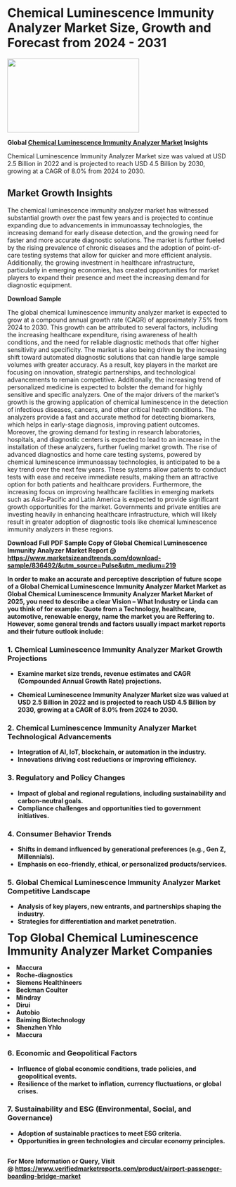 <H1>Chemical Luminescence Immunity Analyzer Market Size, Growth and Forecast from 2024 - 2031</H1><img class="aligncenter size-medium wp-image-584254" src="https://thirdeyenews.in/wp-content/uploads/2024/09/Global-Market-Research-300x168.jpeg" alt="" width="300" height="168" /><p><strong>Global&nbsp;<a href="https://www.marketsizeandtrends.com/download-sample/836492/&amp;utm_source=Pulse&amp;utm_medium=219">Chemical Luminescence Immunity Analyzer Market</a> Insights</strong></p><p>Chemical Luminescence Immunity Analyzer Market size was valued at USD 2.5 Billion in 2022 and is projected to reach USD 4.5 Billion by 2030, growing at a CAGR of 8.0% from 2024 to 2030.</p><p><h2>Market Growth Insights</h2> <p>The chemical luminescence immunity analyzer market has witnessed substantial growth over the past few years and is projected to continue expanding due to advancements in immunoassay technologies, the increasing demand for early disease detection, and the growing need for faster and more accurate diagnostic solutions. The market is further fueled by the rising prevalence of chronic diseases and the adoption of point-of-care testing systems that allow for quicker and more efficient analysis. Additionally, the growing investment in healthcare infrastructure, particularly in emerging economies, has created opportunities for market players to expand their presence and meet the increasing demand for diagnostic equipment.</p> <p><strong>Download Sample</strong></p> <p>The global chemical luminescence immunity analyzer market is expected to grow at a compound annual growth rate (CAGR) of approximately 7.5% from 2024 to 2030. This growth can be attributed to several factors, including the increasing healthcare expenditure, rising awareness of health conditions, and the need for reliable diagnostic methods that offer higher sensitivity and specificity. The market is also being driven by the increasing shift toward automated diagnostic solutions that can handle large sample volumes with greater accuracy. As a result, key players in the market are focusing on innovation, strategic partnerships, and technological advancements to remain competitive. Additionally, the increasing trend of personalized medicine is expected to bolster the demand for highly sensitive and specific analyzers. One of the major drivers of the market's growth is the growing application of chemical luminescence in the detection of infectious diseases, cancers, and other critical health conditions. The analyzers provide a fast and accurate method for detecting biomarkers, which helps in early-stage diagnosis, improving patient outcomes. Moreover, the growing demand for testing in research laboratories, hospitals, and diagnostic centers is expected to lead to an increase in the installation of these analyzers, further fueling market growth. The rise of advanced diagnostics and home care testing systems, powered by chemical luminescence immunoassay technologies, is anticipated to be a key trend over the next few years. These systems allow patients to conduct tests with ease and receive immediate results, making them an attractive option for both patients and healthcare providers. Furthermore, the increasing focus on improving healthcare facilities in emerging markets such as Asia-Pacific and Latin America is expected to provide significant growth opportunities for the market. Governments and private entities are investing heavily in enhancing healthcare infrastructure, which will likely result in greater adoption of diagnostic tools like chemical luminescence immunity analyzers in these regions. <p><strong></p><p><span class=""><strong>Download Full PDF Sample Copy of Global Chemical Luminescence Immunity Analyzer Market Report</strong> @ <a href="https://www.marketsizeandtrends.com/download-sample/836492/&amp;utm_source=Pulse&amp;utm_medium=219" target="_blank">https://www.marketsizeandtrends.com/download-sample/836492/&amp;utm_source=Pulse&amp;utm_medium=219</a></span></p><p>In order to make an accurate and perceptive description of future scope of a Global&nbsp;Chemical Luminescence Immunity Analyzer Market Market as Global&nbsp;Chemical Luminescence Immunity Analyzer Market Market of 2025, you need to describe a clear Vision &ndash; What Industry or Linda can you think of for example: Quote from a Technology, healthcare, automotive, renewable energy, name the market you are Reffering to. However, some general trends and factors usually impact market reports and their future outlook include:</p><h3>1.&nbsp;<strong>Chemical Luminescence Immunity Analyzer Market Growth Projections</strong></h3><ul><li>Examine market size trends, revenue estimates and CAGR (Compounded Annual Growth Rate) projections.</li><li><p>Chemical Luminescence Immunity Analyzer Market size was valued at USD 2.5 Billion in 2022 and is projected to reach USD 4.5 Billion by 2030, growing at a CAGR of 8.0% from 2024 to 2030.</p></li></ul><h3>2.&nbsp;<strong>Chemical Luminescence Immunity Analyzer Market Technological Advancements</strong></h3><ul><li>Integration of AI, IoT, blockchain, or automation in the industry.</li><li>Innovations driving cost reductions or improving efficiency.</li></ul><h3>3.&nbsp;<strong>Regulatory and Policy Changes</strong></h3><ul><li>Impact of global and regional regulations, including sustainability and carbon-neutral goals.</li><li>Compliance challenges and opportunities tied to government initiatives.</li></ul><h3>4.&nbsp;<strong>Consumer Behavior Trends</strong></h3><ul><li>Shifts in demand influenced by generational preferences (e.g., Gen Z, Millennials).</li><li>Emphasis on eco-friendly, ethical, or personalized products/services.</li></ul><h3>5.&nbsp;<strong>Global Chemical Luminescence Immunity Analyzer Market Competitive Landscape</strong></h3><ul><li>Analysis of key players, new entrants, and partnerships shaping the industry.</li><li>Strategies for differentiation and market penetration.</li></ul><p data-pm-slice="1 1 []"><span style="color: inherit; font-family: inherit; font-size: 25px;">Top Global Chemical Luminescence Immunity Analyzer Market Companies</span></p><div class="" data-test-id=""><p><li>Maccura</li><li> Roche-diagnostics</li><li> Siemens Healthineers</li><li> Beckman Coulter</li><li> Mindray</li><li> Dirui</li><li> Autobio</li><li> Baiming Biotechnology</li><li> Shenzhen Yhlo</li><li> Maccura</li></p></div><h3>6.&nbsp;<strong>Economic and Geopolitical Factors</strong></h3><ul><li>Influence of global economic conditions, trade policies, and geopolitical events.</li><li>Resilience of the market to inflation, currency fluctuations, or global crises.</li></ul><h3>7.&nbsp;<strong>Sustainability and ESG (Environmental, Social, and Governance)</strong></h3><ul><li>Adoption of sustainable practices to meet ESG criteria.</li><li>Opportunities in green technologies and circular economy principles.</li></ul><h2><strong style="font-size: 14px;">For More Information or Query, Visit @&nbsp;</strong><a style="background-color: #ffffff; font-size: 14px;" href="https://www.marketsizeandtrends.com/report/chemical-luminescence-immunity-analyzer-market/" target="_blank">https://www.verifiedmarketreports.com/product/airport-passenger-boarding-bridge-market</a></h2>
